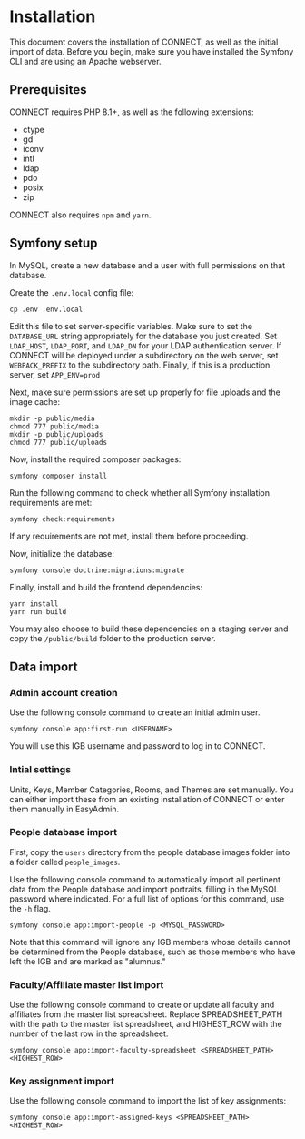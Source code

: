 # Installation

This document covers the installation of CONNECT, as well as the initial import of data. Before you begin, make sure you
have installed the Symfony CLI and are using an Apache webserver.

## Prerequisites

CONNECT requires PHP 8.1+, as well as the following extensions:

- ctype
- gd
- iconv
- intl
- ldap
- pdo
- posix
- zip

CONNECT also requires `npm` and `yarn`.

## Symfony setup

In MySQL, create a new database and a user with full permissions on that database.

Create the `.env.local` config file:

```shell
cp .env .env.local
```

Edit this file to set server-specific variables. Make sure to set the `DATABASE_URL` string appropriately for the
database you just created. Set `LDAP_HOST`, `LDAP_PORT`, and `LDAP_DN` for your LDAP authentication server. If CONNECT
will be deployed under a subdirectory on the web server, set `WEBPACK_PREFIX` to the subdirectory path. Finally, if this
is a production server, set `APP_ENV=prod`

Next, make sure permissions are set up properly for file uploads and the image cache:

```shell
mkdir -p public/media
chmod 777 public/media
mkdir -p public/uploads
chmod 777 public/uploads
```

Now, install the required composer packages:

```shell
symfony composer install
```

Run the following command to check whether all Symfony installation requirements
are met:

```shell
symfony check:requirements
```

If any requirements are not met, install them before proceeding.

Now, initialize the database:

```shell
symfony console doctrine:migrations:migrate
```

Finally, install and build the frontend dependencies:

```shell
yarn install
yarn run build
```

You may also choose to build these dependencies on a staging server and copy the `/public/build` folder to the
production server.

## Data import

### Admin account creation

Use the following console command to create an initial admin user.

```shell
symfony console app:first-run <USERNAME>
```

You will use this IGB username and password to log in to CONNECT.

### Intial settings

Units, Keys, Member Categories, Rooms, and Themes are set manually. You can either import these from an
existing installation of CONNECT or enter them manually in EasyAdmin.

### People database import

First, copy the `users` directory from the people database images folder into a folder called `people_images`.

Use the following console command to automatically import all pertinent data from the People database and import
portraits, filling in the MySQL password where indicated. For a full list of options for this command, use the `-h`
flag.

```shell
symfony console app:import-people -p <MYSQL_PASSWORD>
```

Note that this command will ignore any IGB members whose details cannot be determined from the People database, such as
those members who have left the IGB and are marked as "alumnus."

### Faculty/Affiliate master list import

Use the following console command to create or update all faculty and affiliates from the master list spreadsheet.
Replace SPREADSHEET_PATH with the path to the master list spreadsheet, and HIGHEST_ROW with the number of the last row
in the spreadsheet.

```shell
symfony console app:import-faculty-spreadsheet <SPREADSHEET_PATH> <HIGHEST_ROW>
```

### Key assignment import

Use the following console command to import the list of key assignments:

```shell
symfony console app:import-assigned-keys <SPREADSHEET_PATH> <HIGHEST_ROW>
```